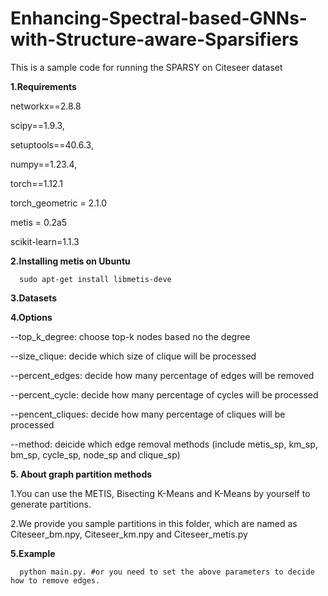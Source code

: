 # Enhancing-Spectral-based-GNNs-with-Structure-aware-Sparsifiers


This is a sample code for running the SPARSY on Citeseer dataset

**1.Requirements**

networkx==2.8.8

scipy==1.9.3,

setuptools==40.6.3,

numpy==1.23.4,

torch==1.12.1

torch_geometric = 2.1.0

metis = 0.2a5

scikit-learn=1.1.3

**2.Installing metis on Ubuntu**

      sudo apt-get install libmetis-deve

**3.Datasets**

**4.Options**

--top_k_degree:      choose top-k nodes based no the degree

--size_clique:       decide which size of clique will be processed

--percent_edges:     decide how many percentage of edges will be removed

--percent_cycle:    decide how many percentage of cycles will be processed

--pencent_cliques:   decide how many percentage of cliques will be processed

--method:    deicide which edge removal methods (include metis_sp, km_sp, bm_sp, cycle_sp, node_sp and clique_sp)
 
**5. About graph partition methods**

1.You can use the METIS, Bisecting K-Means and K-Means by yourself to generate partitions.

2.We provide you sample partitions in this folder, which are named as Citeseer_bm.npy, Citeseer_km.npy and Citeseer_metis.py

**5.Example**
  	
      python main.py. #or you need to set the above parameters to decide how to remove edges. 
